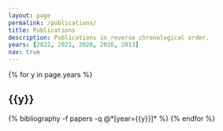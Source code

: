 ```yaml
---
layout: page
permalink: /publications/
title: Publications
description: Publications in reverse chronological order.
years: [2022, 2021, 2020, 2016, 2013]
nav: true
---
```


<div class="publications">

{% for y in page.years %}
  <h2 class="year">{{y}}</h2>
  {% bibliography -f papers -q @*[year={{y}}]* %}
{% endfor %}

</div>
